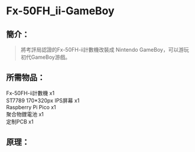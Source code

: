 # Fx-50FH_ii-GameBoy
## 簡介：
> 將考評局認證的Fx-50FH-ii計數機改裝成 Nintendo GameBoy，可以游玩初代GameBoy游戲。
## 所需物品：
Fx-50FH-ii計數機 x1  
ST7789 170*320px IPS屏幕 x1  
Raspberry Pi Pico x1  
聚合物鋰電池 x1  
定制PCB x1
## 原理：
